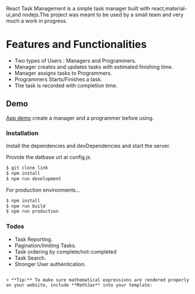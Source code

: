 React Task Management is a simple task manager built with react,material-ui,and  nodejs.The project was meant to be used by a small team and very much a work in progress.

# Features and Functionalities
  - Two types of Users : Managers and Programmers.
  - Manager creates and updates tasks with estimated finishing time.
  - Manager assigns tasks to Programmers.
  - Programmers Starts/Finishes a task.
  - The task is recorded with completion time.
## Demo 
[App demo](https://quiet-sea-75197.herokuapp.com/)
create a manager and a programmer before using.
### Installation

Install the dependencies and devDependencies and start the server.

Provide the datbase url at config.js.

```sh
$ git clone link
$ npm install
$ npm run development
```

For production environments...

```sh
$ npm install
$ npm run build
$ npm run production
```
### Todos

 - Task Reporting.
 - Pagination/limiting Tasks.
 - Task ordering by complete/not-completed
 - Task Search.
 - Stronger User authentication.
```

> **Tip:** To make sure mathematical expressions are rendered properly on your website, include **MathJax** into your template: